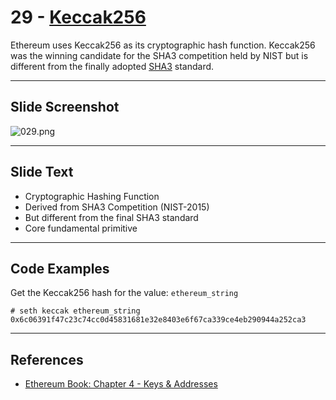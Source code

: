 # 29 - [Keccak256](Keccak256.md)

Ethereum uses Keccak256 as its cryptographic hash function. Keccak256 was the winning candidate for the SHA3 competition held by NIST but is different from the finally adopted [SHA3](SHA3.md) standard.

___
## Slide Screenshot
![029.png](../../images/1.Ethereum%20101/029.png)
___
## Slide Text
- Cryptographic Hashing Function
- Derived from SHA3 Competition (NIST-2015)
- But different from the final SHA3 standard
- Core fundamental primitive 


___
## Code Examples
Get the Keccak256 hash for the value: `ethereum_string`
```
# seth keccak ethereum_string
0x6c06391f47c23c74cc0d45831681e32e8403e6f67ca339ce4eb290944a252ca3
```
___
## References
- [Ethereum Book: Chapter 4 - Keys & Addresses](https://github.com/ethereumbook/ethereumbook/blob/develop/04keys-addresses.asciidoc)